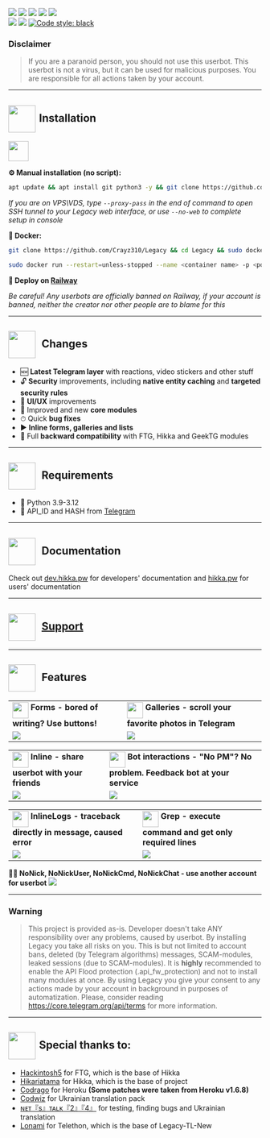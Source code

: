 <a href="https://www.codacy.com/gh/Crayz310/Legacy/dashboard?utm_source=github.com&amp;utm_medium=referral&amp;utm_content=Crayz310/Legacy&amp;utm_campaign=Badge_Grade"><img src="https://app.codacy.com/project/badge/Grade/97e3ea868f9344a5aa6e4d874f83db14"/></a>
<a href="#"><img src="https://img.shields.io/github/languages/code-size/Crayz310/Legacy"/></a>
<a href="#"><img src="https://img.shields.io/github/issues-raw/Crayz310/Legacy"/></a>
<a href="#"><img src="https://img.shields.io/github/license/Crayz310/Legacy"/></a>
<a href="#"><img src="https://img.shields.io/github/commit-activity/m/Crayz310/Legacy"/></a><br>
<a href="#"><img src="https://img.shields.io/github/forks/Crayz310/Legacy?style=flat"/></a>
<a href="#"><img src="https://img.shields.io/github/stars/Crayz310/Legacy"/></a>&nbsp;<a href="https://github.com/psf/black"><img src="https://img.shields.io/badge/code%20style-black-000000.svg" alt="Code style: black"></a><br>

### Disclaimer

> If you are a paranoid person, you should not use this userbot. This userbot is not a virus, but it can be used for malicious purposes. You are responsible for all actions taken by your account.

<hr>
<h2><img src="https://img.icons8.com/?size=100&id=Jd0d5Iz2TZIb&format=png&color=000000" height="54" align="center" style="margin-right: 7px;">Installation</h2>

<a href="https://t.me/SharkHostBot"><img src="https://i.postimg.cc/hjW6NZj0/install-sharkhost.png" height="40"></a>

<b>⚙ Manual installation (no script):</b><br>
```bash
apt update && apt install git python3 -y && git clone https://github.com/Crayz310/Legacy && cd Legacy && pip install -r requirements.txt && python3 -m legacy
```

<i>If you are on VPS\VDS, type <code>--proxy-pass</code> in the end of command to open SSH tunnel to your Legacy web interface, or use <code>--no-web</code> to complete setup in console</i><br>

<b>🐬 Docker:</b><br>

```bash
git clone https://github.com/Crayz310/Legacy && cd Legacy && sudo docker build . -t Crayz310/legacy:latest
```

```bash
sudo docker run --restart=unless-stopped --name <container name> -p <port>:8080 --detach -it Crayz310/legacy:latest
```

<b>🚂 Deploy on <a href="https://railway.com/template/47hYUn?referralCode=PvevLV">Railway</a></b>

<i>Be careful! Any userbots are officially banned on Railway, if your account is banned, neither the creator nor other people are to blame for this</i>

<hr>
<h2><img src="https://img.icons8.com/?size=100&id=PClBimo4GQGJ&format=png&color=000000" height="54" align="center" style="margin-right: 7px;"> Changes</h2>

<ul>
 <li>🆕 <b>Latest Telegram layer</b> with reactions, video stickers and other stuff</li>
 <li>🔓 <b>Security</b> improvements, including <b>native entity caching</b> and <b>targeted security rules</b></li>
 <li>🎨 <b>UI/UX</b> improvements</li>
 <li>📼 Improved and new <b>core modules</b></li>
 <li>⏱ Quick <b>bug fixes</b></li>
 <li>▶️ <b>Inline forms, galleries and lists</b></li>
 <li>🔁 Full <b>backward compatibility</b> with FTG, Hikka and GeekTG modules</li>
</ul>

<hr>
<h2 border="none"><img src="https://img.icons8.com/?size=100&id=5cJddikxEAhI&format=png&color=000000" height="54" align="center" style="margin-right: 7px;"> Requirements</h2>
<ul>
 <li>🐍 Python 3.9-3.12</li>
 <li>🔑 API_ID and HASH from <a href="https://my.telegram.org/apps" color="#2594cb">Telegram</a></li>
</ul>

<hr>
<h2 border="none"><img src="https://img.icons8.com/?size=100&id=rLMbY01ZXrPE&format=png&color=000000" height="54" align="center" style="margin-right: 7px;"> Documentation</h2>

Check out <a href="https://web.archive.org/dev.hikka.pw">dev.hikka.pw</a> for developers' documentation and <a href="https://web.archive.org/hikka.pw">hikka.pw</a> for users' documentation<br>

<hr>
<h2 border="none"><img src="https://img.icons8.com/?size=100&id=wuPAd75eU6lM&format=png&color=000000" height="54" align="center" style="margin-right: 7px;"> <a href="https://t.me/legacy_help">Support</a></h2>

<hr>
<h2 border="none"><img src="https://img.icons8.com/?size=100&id=YCbKhwUNH1pc&format=png&color=000000" height="54" align="center" style="margin-right: 7px;"> Features</h2>
<table>
 <tr>
  <td>
   <img src="https://github.com/hikariatama/assets/raw/master/1286-three-3-key-flat.webp" height="32" align="middle"><b> Forms - bored of writing? Use buttons!</b>
  </td>
  <td>
   <img src="https://github.com/hikariatama/assets/raw/master/61-camera-flat.webp" height="32" align="middle"><b> Galleries - scroll your favorite photos in Telegram</b>
  </td>
 </tr>
 <tr>
  <td>
   <img src="https://i.postimg.cc/T3VSMbvQ/legacy-inline-form.gif">
  </td>
  <td>
   <img src="https://i.postimg.cc/1XDTmVN9/legacy-inline.gif">
  </td>
 </tr>
</table>
<table>
 <tr>
  <td>
   <img src="https://github.com/hikariatama/assets/raw/master/216-arrow-5-flat.webp" height="32" align="middle"><b> Inline - share userbot with your friends</b>
  </td>
  <td>
   <img src="https://github.com/hikariatama/assets/raw/master/1054-amazon-echo-speaker-flat.webp" height="32" align="middle"><b> Bot interactions - "No PM"? No problem. Feedback bot at your service</b>
  </td>
 </tr>
 <tr>
  <td>
   <img src="https://i.postimg.cc/nzGcXrm1/legacy-inline-cmds.gif">
  </td>
  <td>
   <img src="https://i.postimg.cc/HsXHnVC8/legacy-feedback.gif">
  </td>
 </tr>
</table>
<table>
 <tr>
  <td>
   <img src="https://github.com/hikariatama/assets/raw/master/1140-error-flat.webp" height="32" align="middle"><b> InlineLogs - traceback directly in message, caused error</b>
  </td>
  <td>
   <img src="https://github.com/hikariatama/assets/raw/master/35-edit-flat.webp" height="32" align="middle"><b> Grep - execute command and get only required lines</b>
  </td>
 </tr>
 <tr>
  <td>
   <img src="https://i.postimg.cc/FHHPqBGF/legacy-inline-logs.gif">
  </td>
  <td>
   <img src="https://i.postimg.cc/FzbcshFt/legacy-grep.gif">
  </td>
 </tr>
</table>

<b>👨‍👦 NoNick, NoNickUser, NoNickCmd, NoNickChat - use another account for userbot</b>
<img src="https://i.postimg.cc/wvX3DFCL/legacy-nonick.gif">

<hr>

### Warning

> This project is provided as-is. Developer doesn't take ANY responsibility over any problems, caused by userbot. By installing Legacy you take all risks on you. This is but not limited to account bans, deleted (by Telegram algorithms) messages, SCAM-modules, leaked sessions (due to SCAM-modules). It is **highly** recommended to enable the API Flood protection (.api_fw_protection) and not to install many modules at once. By using Legacy you give your consent to any actions made by your account in background in purposes of automatization. Please, consider reading https://core.telegram.org/api/terms for more information.

<hr>
<h2><img src="https://img.icons8.com/?size=100&id=haPxINLo0tRS&format=png&color=000000" height="54" align="center" style="margin-right: 7px;">Special thanks to:</h2>

<ul>
    <li><a href="https://gitlab.com/hackintosh5">Hackintosh5</a> for FTG, which is the base of Hikka</li>
    <li><a href="https://github.com/beveiled">Hikariatama</a> for Hikka, which is the base of project</li>
    <li><a href="https://github.com/coddrago">Codrago</a> for Heroku <b>(Some patches were taken from Heroku v1.6.8)</b></li>
    <li><a href="https://t.me/GunyaKshin">Codwiz</a> for Ukrainian translation pack</li>
    <li><a href="https://t.me/Admt_450">ɴᴇᴛ『s』ᴛᴀʟᴋ『2』『4』</a> for testing, finding bugs and Ukrainian translation</li>
    <li><a href="https://t.me/lonami">Lonami</a> for Telethon, which is the base of Legacy-TL-New</li>
</ul>
